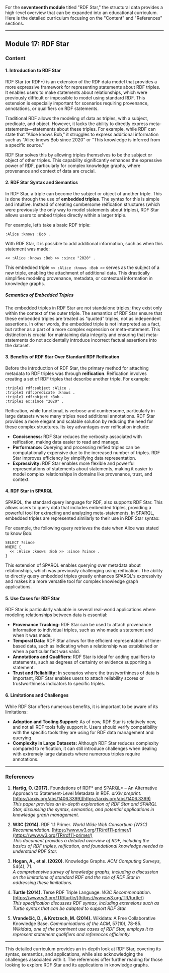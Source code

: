 For the **seventeenth module** titled "RDF Star," the structural data provides a high-level overview that can be expanded into an educational curriculum. Here is the detailed curriculum focusing on the "Content" and "References" sections.

---

## Module 17: RDF Star

### Content

#### 1. Introduction to RDF Star

RDF Star (or RDF*) is an extension of the RDF data model that provides a more expressive framework for representing statements about RDF triples. It enables users to make statements about relationships, which were previously difficult or impossible to model using standard RDF. This extension is especially important for scenarios requiring provenance, annotations, or qualifiers on RDF statements. 

Traditional RDF allows the modeling of data as triples, with a subject, predicate, and object. However, it lacks the ability to directly express meta-statements—statements about these triples. For example, while RDF can state that "Alice knows Bob," it struggles to express additional information such as "Alice knows Bob since 2020" or "This knowledge is inferred from a specific source."

RDF Star solves this by allowing triples themselves to be the subject or object of other triples. This capability significantly enhances the expressive power of RDF, particularly for complex knowledge graphs, where provenance and context of data are crucial. 

#### 2. RDF Star Syntax and Semantics

In RDF Star, a triple can become the subject or object of another triple. This is done through the use of **embedded triples**. The syntax for this is simple and intuitive. Instead of creating cumbersome reification structures (which were previously the only way to model statements about triples), RDF Star allows users to embed triples directly within a larger triple.

For example, let’s take a basic RDF triple:

```
:Alice :knows :Bob .
```

With RDF Star, it is possible to add additional information, such as when this statement was made:

```
<< :Alice :knows :Bob >> :since "2020" .
```

This embedded triple `<< :Alice :knows :Bob >>` serves as the subject of a new triple, enabling the attachment of additional data. This drastically simplifies modeling provenance, metadata, or contextual information in knowledge graphs.

##### Semantics of Embedded Triples

The embedded triples in RDF Star are not standalone triples; they exist only within the context of the outer triple. The semantics of RDF Star ensure that these embedded triples are treated as "quoted" triples, not as independent assertions. In other words, the embedded triple is not interpreted as a fact, but rather as a part of a more complex expression or meta-statement. This distinction is crucial for maintaining data integrity and ensuring that meta-statements do not accidentally introduce incorrect factual assertions into the dataset.

#### 3. Benefits of RDF Star Over Standard RDF Reification

Before the introduction of RDF Star, the primary method for attaching metadata to RDF triples was through **reification**. Reification involves creating a set of RDF triples that describe another triple. For example:

```
:triple1 rdf:subject :Alice .
:triple1 rdf:predicate :knows .
:triple1 rdf:object :Bob .
:triple1 ex:since "2020" .
```

Reification, while functional, is verbose and cumbersome, particularly in large datasets where many triples need additional annotations. RDF Star provides a more elegant and scalable solution by reducing the need for these complex structures. Its key advantages over reification include:

- **Conciseness:** RDF Star reduces the verbosity associated with reification, making data easier to read and manage.
- **Performance:** Querying and processing reified triples can be computationally expensive due to the increased number of triples. RDF Star improves efficiency by simplifying data representation.
- **Expressivity:** RDF Star enables more flexible and powerful representations of statements about statements, making it easier to model complex relationships in domains like provenance, trust, and context.

#### 4. RDF Star in SPARQL

SPARQL, the standard query language for RDF, also supports RDF Star. This allows users to query data that includes embedded triples, providing a powerful tool for extracting and analyzing meta-statements. In SPARQL, embedded triples are represented similarly to their use in RDF Star syntax:

For example, the following query retrieves the date when Alice was stated to know Bob:

```sparql
SELECT ?since
WHERE {
  << :Alice :knows :Bob >> :since ?since .
}
```

This extension of SPARQL enables querying over metadata about relationships, which was previously challenging using reification. The ability to directly query embedded triples greatly enhances SPARQL's expressivity and makes it a more versatile tool for complex knowledge graph applications.

#### 5. Use Cases for RDF Star

RDF Star is particularly valuable in several real-world applications where modeling relationships between data is essential:

- **Provenance Tracking:** RDF Star can be used to attach provenance information to individual triples, such as who made a statement and when it was made.
- **Temporal Data:** RDF Star allows for the efficient representation of time-based data, such as indicating when a relationship was established or when a particular fact was valid.
- **Annotations and Qualifiers:** RDF Star is ideal for adding qualifiers to statements, such as degrees of certainty or evidence supporting a statement.
- **Trust and Reliability:** In scenarios where the trustworthiness of data is important, RDF Star enables users to attach reliability scores or trustworthiness indicators to specific triples.

#### 6. Limitations and Challenges

While RDF Star offers numerous benefits, it is important to be aware of its limitations:

- **Adoption and Tooling Support:** As of now, RDF Star is relatively new, and not all RDF tools fully support it. Users should verify compatibility with the specific tools they are using for RDF data management and querying.
- **Complexity in Large Datasets:** Although RDF Star reduces complexity compared to reification, it can still introduce challenges when dealing with extremely large datasets where numerous triples require annotations.

---

### References

1. **Hartig, O. (2017).** Foundations of RDF* and SPARQL* – An Alternative Approach to Statement-Level Metadata in RDF. *arXiv preprint*. [https://arxiv.org/abs/1406.3399](https://arxiv.org/abs/1406.3399)  
   *This paper provides an in-depth exploration of RDF Star and SPARQL Star, discussing the syntax, semantics, and potential applications in knowledge graph management.*

2. **W3C (2014).** RDF 1.1 Primer. *World Wide Web Consortium (W3C) Recommendation*. [https://www.w3.org/TR/rdf11-primer/](https://www.w3.org/TR/rdf11-primer/)  
   *This document provides a detailed overview of RDF, including the basics of RDF triples, reification, and foundational knowledge needed to understand RDF Star.*

3. **Hogan, A., et al. (2020).** Knowledge Graphs. *ACM Computing Surveys*, 54(4), 71.  
   *A comprehensive survey of knowledge graphs, including a discussion on the limitations of standard RDF and the role of RDF Star in addressing these limitations.*

4. **Turtle (2014).** Terse RDF Triple Language. *W3C Recommendation*. [https://www.w3.org/TR/turtle/](https://www.w3.org/TR/turtle/)  
   *This specification discusses RDF syntax, including extensions such as Turtle syntax that can be adapted to support RDF Star.*

5. **Vrandečić, D., & Krotzsch, M. (2014).** Wikidata: A Free Collaborative Knowledge Base. *Communications of the ACM*, 57(10), 78-85.  
   *Wikidata, one of the prominent use cases of RDF Star, employs it to represent statement qualifiers and references efficiently.*

---

This detailed curriculum provides an in-depth look at RDF Star, covering its syntax, semantics, and applications, while also acknowledging the challenges associated with it. The references offer further reading for those looking to explore RDF Star and its applications in knowledge graphs.